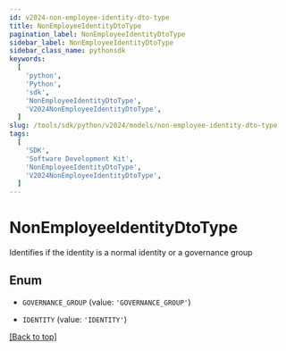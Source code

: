 ```yaml
---
id: v2024-non-employee-identity-dto-type
title: NonEmployeeIdentityDtoType
pagination_label: NonEmployeeIdentityDtoType
sidebar_label: NonEmployeeIdentityDtoType
sidebar_class_name: pythonsdk
keywords:
  [
    'python',
    'Python',
    'sdk',
    'NonEmployeeIdentityDtoType',
    'V2024NonEmployeeIdentityDtoType',
  ]
slug: /tools/sdk/python/v2024/models/non-employee-identity-dto-type
tags:
  [
    'SDK',
    'Software Development Kit',
    'NonEmployeeIdentityDtoType',
    'V2024NonEmployeeIdentityDtoType',
  ]
---
```


# NonEmployeeIdentityDtoType

Identifies if the identity is a normal identity or a governance group

## Enum

- `GOVERNANCE_GROUP` (value: `'GOVERNANCE_GROUP'`)

- `IDENTITY` (value: `'IDENTITY'`)

[[Back to top]](#)
